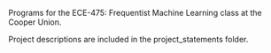 Programs for the ECE-475: Frequentist Machine Learning class at the Cooper Union.

Project descriptions are included in the project_statements folder.

